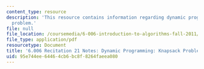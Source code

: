 ```yaml
---
content_type: resource
description: 'This resource contains information regarding dynamic programming: knapsack
  problem.'
file: null
file_location: /coursemedia/6-006-introduction-to-algorithms-fall-2011/95e744ee64464cb6bc8f8264faeea080_MIT6_006F11_rec21.pdf
file_type: application/pdf
resourcetype: Document
title: '6.006 Recitation 21 Notes: Dynamic Programming: Knapsack Problem'
uid: 95e744ee-6446-4cb6-bc8f-8264faeea080
---
```

